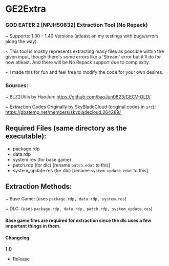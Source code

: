 # GE2Extra

### GOD EATER 2 [NPJH50832] Extraction Tool (No Repack)

~ Supports: 1.30 - 1.40 Versions (atleast on my testings with bugs/errors along the way).

~ This tool is mostly represents extracting many files as possible within the given input, though there's some errors like a 'Stream' error but it'll do for now atleast. And there will be No Repack support due to complexity.

~ I made this for fun and feel free to modify the code for your own desires.


### Sources:

~ BLZ2Utils by HaoJun: https://github.com/haoJun0823/GECV-OLD/

~ Extraction Codes Originally by SkyBladeCloud (original codes in `src`): https://gbatemp.net/members/skybladecloud.264289/

## Required Files (same directory as the executable):
- package.rdp
- data.rdp
- system.res (for base game)
- patch.rdp (for dlc) [rename `patch.edat` to this]
- system_update.res (for dlc) [rename `system_update.edat` to this]

## Extraction Methods:
~ Base Game: (uses `package.rdp, data.rdp, system.res`)

~ DLC: (uses `package.rdp, data.rdp, patch.rdp, system_update.res`)


#### Base game files are required for extraction since the dlc uses a few important things in them.

#### Changelog
**1.0**
- Release
